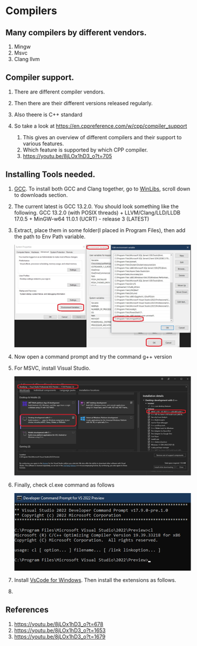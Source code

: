 # Compilers

## Many compilers by different vendors.
1. Mingw
2. Msvc
3. Clang llvm

## Compiler support.
1. There are different compiler vendors.

2. Then there are their different versions released regularly.

3. Also theere is C++ standard

4. So take a look at https://en.cppreference.com/w/cpp/compiler_support
   1. This gives an overview of different compilers and their support to various features.
   2. Which feature is supported by which CPP compiler.
   3. https://youtu.be/8jLOx1hD3_o?t=705

## Installing Tools needed. 
1. [GCC](https://gcc.gnu.org/). To install both GCC and Clang together, go to [WinLibs](https://winlibs.com/), scroll down to downloads section.

2. The current latest is GCC 13.2.0. You should look something like the following.
   GCC 13.2.0 (with POSIX threads) + LLVM/Clang/LLD/LLDB 17.0.5 + MinGW-w64 11.0.1 (UCRT) - release 3   (LATEST)

3. Extract, place them in some folder(I placed in Program Files), then add the path to Env Path variable.

    ![Add to Path](images/50_50_AddToPath.jpg)

4. Now open a command prompt and try the command g++ version

5. For MSVC, install Visual Studio.

   ![Install Visual Studio](images/51_50_VsInstalltionWithWorkloads.jpg)

6. Finally, check cl.exe command as follows

   ![Vs Command Prompt](images/52_50_VsCommandPrompt.jpg)

7. Install [VsCode for Windows](https://code.visualstudio.com/download). Then install the extensions as follows.

8. 

## References
1. https://youtu.be/8jLOx1hD3_o?t=678
2. https://youtu.be/8jLOx1hD3_o?t=1653
3. https://youtu.be/8jLOx1hD3_o?t=1679
